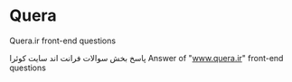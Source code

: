 ﻿# Quera
Quera.ir front-end questions

 پاسخ بخش سوالات فرانت اند سایت کوئرا
Answer of "www.quera.ir" front-end questions
